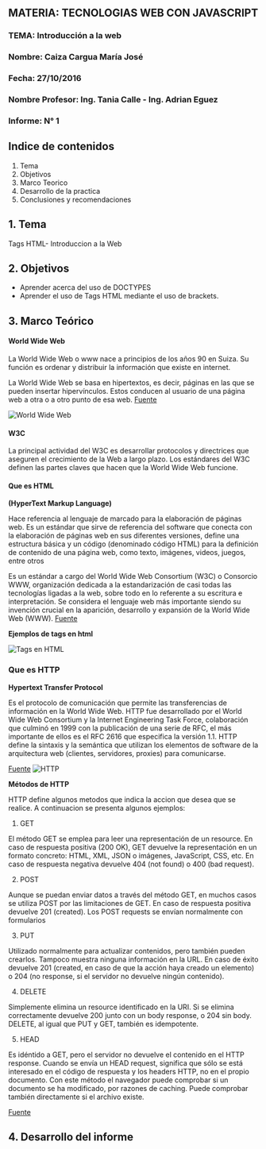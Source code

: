 ## MATERIA: TECNOLOGIAS WEB CON JAVASCRIPT


### TEMA: Introducción a la web
### Nombre: Caiza Cargua María José
### Fecha: 27/10/2016
### Nombre Profesor: Ing. Tania Calle - Ing. Adrian Eguez
### Informe: N° 1

## Indice de contenidos

1. Tema
2. Objetivos
3. Marco Teorico
4. Desarrollo de la practica
5. Conclusiones y recomendaciones 

## 1. Tema

   Tags HTML- Introduccion a la Web
   
## 2. Objetivos
 
-	Aprender acerca del uso de DOCTYPES
-	Aprender el uso de Tags HTML mediante el uso de brackets.


## 3. Marco Teórico 


#### World Wide Web

La World Wide Web o www nace a principios de los años 90 en Suiza. Su función es ordenar y distribuir la información que existe en internet.

La World Wide Web se basa en hipertextos, es decir, páginas en las que se pueden insertar hipervínculos. Estos conducen al usuario de una página web a otra o a otro punto de esa web. [Fuente](http://www.fotonostra.com/digital/paginasweb.htm)

![World Wide Web](http://www.fotonostra.com/digital/fotos/paginasweb.jpg)

#### W3C

La principal actividad del W3C es desarrollar protocolos y directrices que aseguren el crecimiento de la Web a largo plazo. Los estándares del W3C definen las partes claves que hacen que la World Wide Web funcione. 


#### Que es HTML

**(HyperText Markup Language)**

 Hace referencia al lenguaje de marcado para la elaboración de páginas web. Es un estándar que sirve de referencia del software que conecta con la elaboración de páginas web en sus diferentes versiones, define una estructura básica y un código (denominado código HTML) para la definición de contenido de una página web, como texto, imágenes, videos, juegos, entre otros
 
  Es un estándar a cargo del World Wide Web Consortium (W3C) o Consorcio WWW, organización dedicada a la estandarización de casi todas las tecnologías ligadas a la web, sobre todo en lo referente a su escritura e interpretación. Se considera el lenguaje web más importante siendo su invención crucial en la aparición, desarrollo y expansión de la World Wide Web (WWW).
  [Fuente](https://es.wikipedia.org/wiki/HTML)
  

**Ejemplos de tags en html**

![Tags en HTML](https://3.bp.blogspot.com/-0ka-BSo8ALc/Vw9ZCnQdJ4I/AAAAAAAAqMU/P08c8iRc7DQSedTMDKWdPo-cWpfSYjoHgCLcB/s400/tags.jpg)
  
### Que es HTTP

**Hypertext Transfer Protocol**

Es el protocolo de comunicación que permite las transferencias de información en la World Wide Web. HTTP fue desarrollado por el World Wide Web Consortium y la Internet Engineering Task Force, colaboración que culminó en 1999 con la publicación de una serie de RFC, el más importante de ellos es el RFC 2616 que especifica la versión 1.1. HTTP define la sintaxis y la semántica que utilizan los elementos de software de la arquitectura web (clientes, servidores, proxies) para comunicarse.

[Fuente](https://es.wikipedia.org/wiki/Hypertext_Transfer_Protocol)
![HTTP](http://www.mastermagazine.info/termino/wp-content/uploads/HTTP.jpg)

**Métodos de HTTP**

HTTP define algunos metodos que indica la accion que desea que se realice. A continuacion se presenta algunos ejemplos: 

1. GET

El método GET se emplea para leer una representación de un resource. En caso de respuesta positiva (200 OK), GET devuelve la representación en un formato concreto: HTML, XML, JSON o imágenes, JavaScript, CSS, etc. En caso de respuesta negativa devuelve 404 (not found) o 400 (bad request). 

2. POST

Aunque se puedan enviar datos a través del método GET, en muchos casos se utiliza POST por las limitaciones de GET. En caso de respuesta positiva devuelve 201 (created). Los POST requests se envían normalmente con formularios

3. PUT

Utilizado normalmente para actualizar contenidos, pero también pueden crearlos. Tampoco muestra ninguna información en la URL. En caso de éxito devuelve 201 (created, en caso de que la acción haya creado un elemento) o 204 (no response, si el servidor no devuelve ningún contenido).
 
4. DELETE

Simplemente elimina un resource identificado en la URI. Si se elimina correctamente devuelve 200 junto con un body response, o 204 sin body. DELETE, al igual que PUT y GET, también es idempotente.

5. HEAD

Es idéntido a GET, pero el servidor no devuelve el contenido en el HTTP response. Cuando se envía un HEAD request, significa que sólo se está interesado en el código de respuesta y los headers HTTP, no en el propio documento. Con este método el navegador puede comprobar si un documento se ha modificado, por razones de caching. Puede comprobar también directamente si el archivo existe.
 
 [Fuente](https://diego.com.es/metodos-http)
 
 ## 4. Desarrollo del informe
 
 